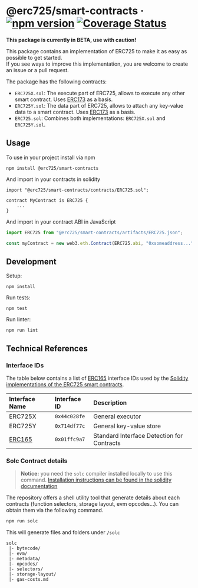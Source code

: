 # @erc725/smart-contracts &middot; [![npm version](https://img.shields.io/npm/v/@erc725/smart-contracts.svg?style=flat)](https://www.npmjs.com/package/@erc725/smart-contracts) [![Coverage Status](https://coveralls.io/repos/github/ERC725Alliance/ERC725/badge.svg?branch=develop)](https://coveralls.io/github/ERC725Alliance/ERC725?branch=develop)


**This package is currently in BETA, use with caution!**

This package contains an implementation of ERC725 to make it as easy as possible to get started.\
If you see ways to improve this implementation, you are welcome to create an issue or a pull request.

The package has the following contracts:

- `ERC725X.sol`: The execute part of ERC725, allows to execute any other smart contract. Uses [ERC173](https://eips.ethereum.org/EIPS/eip-173) as a basis.
- `ERC725Y.sol`: The data part of ERC725, allows to attach any key-value data to a smart contract. Uses [ERC173](https://eips.ethereum.org/EIPS/eip-173) as a basis.
- `ERC725.sol`: Combines both implementations: `ERC725X.sol` and `ERC725Y.sol`.


## Usage

To use in your project install via npm

```
npm install @erc725/smart-contracts
```

And import in your contracts in solidity

```solidity
import "@erc725/smart-contracts/contracts/ERC725.sol";

contract MyContract is ERC725 {
    ...
}
```

And import in your contract ABI in JavaScript

```js
import ERC725 from "@erc725/smart-contracts/artifacts/ERC725.json";

const myContract = new web3.eth.Contract(ERC725.abi, "0xsomeaddress...");
```

## Development

Setup:

```
npm install
```

Run tests:

```
npm test
```

Run linter:

```
npm run lint
```

## Technical References

### Interface IDs

The table below contains a list of [ERC165]() interface IDs used by the [Solidity implementations of the ERC725 smart contracts]().

| Interface Name                                                                                                            | Interface ID | Description                                             |
| :------------------------------------------------------------------------------------------------------------------------ | :----------- | :------------------------------------------------------ |
| ERC725X                                                                                                                   | `0x44c028fe` | General executor                                        |
| ERC725Y                                                                                                                   | `0x714df77c` | General key-value store                                 |
| [ERC165](https://github.com/ethereum/EIPs/blob/master/EIPS/eip-165.md)                                                    | `0x01ffc9a7` | Standard Interface Detection for Contracts              |


### Solc Contract details

> **Notice:** you need the `solc` compiler installed locally to use this command. [Installation instructions can be found in the solidity documentation](https://docs.soliditylang.org/en/v0.8.9/installing-solidity.html)

The repository offers a shell utility tool that generate details about each contracts (function selectors, storage layout, evm opcodes...). You can obtain them via the following command.

```bash
npm run solc
```

This will generate files and folders under `/solc`

```
solc
 |- bytecode/
 |- evm/
 |- metadata/
 |- opcodes/
 |- selectors/
 |- storage-layout/
 |- gas-costs.md

```
